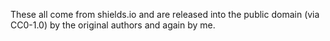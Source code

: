 These all come from shields.io and are released into the public domain (via CC0-1.0) by the original authors and again by me.

